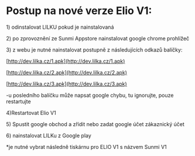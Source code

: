 # Postup na nové verze Elio V1:

1\) odinstalovat LILKU pokud je nainstalovaná

2\) po zprovoznění ze Sunmi Appstore nainstalovat google chrome prohlížeč

3\) z webu je nutné nainstalovat postupně z následujících odkazů balíčky:

[http://dev.lilka.cz/1.apk](http://dev.lilka.cz/1.apk)

[http://dev.lilka.cz/2.apk](http://dev.lilka.cz/2.apk)

[http://dev.lilka.cz/3.apk](http://dev.lilka.cz/3.apk)

-u posledního balíčku může napsat google chybu, tu ignorujte, pouze restartujte

4\)Restartovat Elio V1

5\) Spustit google obchod a zřídit nebo zadat google účet zákaznický účet

6\) nainstalovat LILKu z Google play

\*je nutné vybrat následně tiskárnu pro ELIO V1 s názvem Sunmi V1

